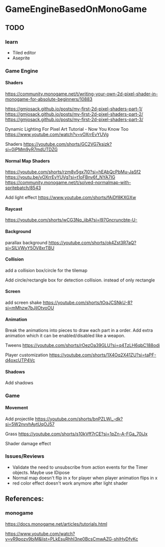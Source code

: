 # GameEngineBasedOnMonoGame

## TODO

### learn

- Tiled editor
- Aseprite

### Game Engine

#### Shaders

https://community.monogame.net/t/writing-your-own-2d-pixel-shader-in-monogame-for-absolute-beginners/10883

https://gmjosack.github.io/posts/my-first-2d-pixel-shaders-part-1/
https://gmjosack.github.io/posts/my-first-2d-pixel-shaders-part-2/
https://gmjosack.github.io/posts/my-first-2d-pixel-shaders-part-3/

Dynamic Lighting For Pixel Art Tutorial - Now You Know Too
https://www.youtube.com/watch?v=vOXrrEvYUVg

Shaders https://youtube.com/shorts/GC2VG7ksizk?si=0iPMm9yR7mdUTDZG

#### Normal Map Shaders
 https://youtube.com/shorts/rzm8v5gx7l0?si=hEAbQcPbMu-JaSf2
 https://youtu.be/vOXrrEvYUVg?si=t1oFBnv6f_NYA7IG
 https://community.monogame.net/t/solved-normalmap-with-spritebatch/8543

Add light effect https://www.youtube.com/shorts/fAiDf8KXGXw

#### Raycast

https://youtube.com/shorts/wCG3Nq_iibA?si=l97Gncruncbte-U-

#### Background

parallax background
https://youtube.com/shorts/ok4Zst3R7aQ?si=SlLVWyY5OV8xrTBU

#### Collision

add a collision box/circle for the tilemap

Add circle/rectangle box for detection collision. instead of only rectangle

#### Screen

add screen shake https://youtube.com/shorts/tOqJCSNkU-8?si=mMhzw7bJjlOtvoOU

#### Animation

Break the animations into pieces to draw each part in a order. Add extra animation which it can be enabled/disabled like a weapon.

Tweens https://youtube.com/shorts/rOezOa39GLU?si=q4TzLH6qbC188odi

Player customization https://youtube.com/shorts/1X4Oq2X41ZU?si=taPF-d4oxcUTP4Vc

#### Shadows

Add shadows

### Game

#### Movement

Add projectile https://youtube.com/shorts/bnPZLWi_-dk?si=5W2nvvhAytUqOJ57

Grass https://youtube.com/shorts/s10kVff7rCE?si=1pZn-A-FGa_70jJx

Shader damage effect

### Issues/Reviews

- Validate the need to unsubscribe from action events for the Timer objects. Maybe use IDipose
- Normal map doesn't flip in x for player when player animation flips in x
- red color effect doesn't work anymore after light shader

## References:

### monogame

https://docs.monogame.net/articles/tutorials.html

https://www.youtube.com/watch?v=vR9pozv9bjM&list=PLkEsuRhhI3ne0BcsCmwAZG-shlHyDfvKc

